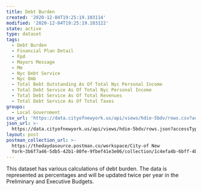 ```yaml
---
title: Debt Burden
created: '2020-12-04T19:25:19.103114'
modified: '2020-12-04T19:25:19.103122'
state: active
type: dataset
tags:
  - Debt Burden
  - Financial Plan Detail
  - Fpd
  - Mayors Message
  - Mm
  - Nyc Debt Service
  - Nyc Omb
  - Total Bebt Outstanding As Of Total Nyc Personal Income
  - Total Debt Service As Of Total Nyc Personal Income
  - Total Debt Service As Of Total Revenues
  - Total Debt Service As Of Total Taxes
groups:
  - Local Government
csv_url: 'https://data.cityofnewyork.us/api/views/hdie-5bdv/rows.csv?accessType=DOWNLOAD'
json_url: >-
  https://data.cityofnewyork.us/api/views/hdie-5bdv/rows.json?accessType=DOWNLOAD
layout: post
postman_collection_url: >-
  https://thedaydasource.postman.co/workspace/City-of New
  York~3b6f7a46-5db5-42b1-80fe-9fbef41e3e06/collection/1c4efa4b-6bff-4bd3-bec3-50f5c02dfac3
---
```

This dataset has various calculations of debt burden. The data is represented as percentages and will be updated twice per year in the Preliminary and Executive Budgets.

